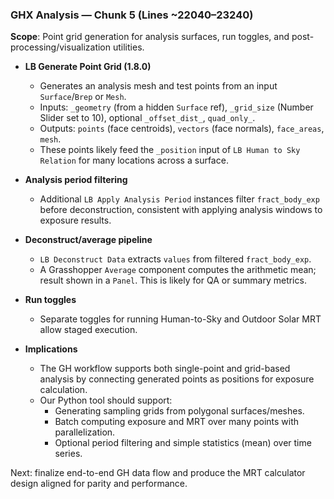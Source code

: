 ### GHX Analysis — Chunk 5 (Lines ~22040–23240)

**Scope**: Point grid generation for analysis surfaces, run toggles, and post-processing/visualization utilities.

- **LB Generate Point Grid (1.8.0)**
  - Generates an analysis mesh and test points from an input `Surface`/`Brep` or `Mesh`.
  - Inputs: `_geometry` (from a hidden `Surface` ref), `_grid_size` (Number Slider set to 10), optional `_offset_dist_`, `quad_only_`.
  - Outputs: `points` (face centroids), `vectors` (face normals), `face_areas`, `mesh`.
  - These points likely feed the `_position` input of `LB Human to Sky Relation` for many locations across a surface.

- **Analysis period filtering**
  - Additional `LB Apply Analysis Period` instances filter `fract_body_exp` before deconstruction, consistent with applying analysis windows to exposure results.

- **Deconstruct/average pipeline**
  - `LB Deconstruct Data` extracts `values` from filtered `fract_body_exp`.
  - A Grasshopper `Average` component computes the arithmetic mean; result shown in a `Panel`. This is likely for QA or summary metrics.

- **Run toggles**
  - Separate toggles for running Human-to-Sky and Outdoor Solar MRT allow staged execution.

- **Implications**
  - The GH workflow supports both single-point and grid-based analysis by connecting generated points as positions for exposure calculation.
  - Our Python tool should support:
    - Generating sampling grids from polygonal surfaces/meshes.
    - Batch computing exposure and MRT over many points with parallelization.
    - Optional period filtering and simple statistics (mean) over time series.

Next: finalize end-to-end GH data flow and produce the MRT calculator design aligned for parity and performance.


